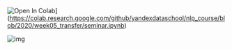 ![Open In Colab](https://colab.research.google.com/assets/colab-badge.svg)](https://colab.research.google.com/github/yandexdataschool/nlp_course/blob/2020/week05_transfer/seminar.ipynb)

![img](https://lena-voita.github.io/resources/lectures/main/preview/typing.gif)
